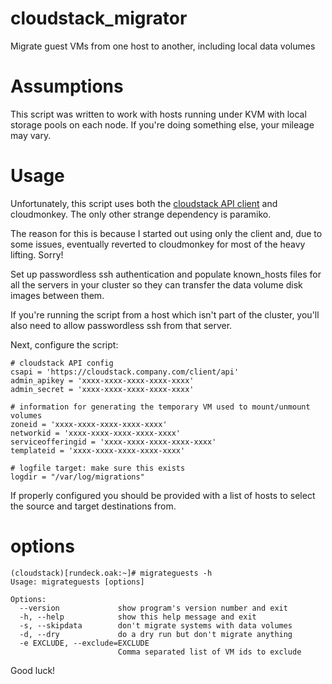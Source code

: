 # cloudstack_migrator
Migrate guest VMs from one host to another, including local data volumes

# Assumptions

This script was written to work with hosts running under KVM with local storage pools on each node. If you're doing something else, your mileage may vary.

# Usage
Unfortunately, this script uses both the [cloudstack API client](https://github.com/vast-engineering/cloudstack-python-client) and cloudmonkey. The only other strange dependency is paramiko.

The reason for this is because I started out using only the client and, due to some issues, eventually reverted to cloudmonkey for most of the heavy lifting. Sorry!

Set up passwordless ssh authentication and populate known_hosts files for all the servers in your cluster so they can transfer the data volume disk images between them.

If you're running the script from a host which isn't part of the cluster, you'll also need to allow passwordless ssh from that server.

Next, configure the script:

```
# cloudstack API config
csapi = 'https://cloudstack.company.com/client/api'
admin_apikey = 'xxxx-xxxx-xxxx-xxxx-xxxx'
admin_secret = 'xxxx-xxxx-xxxx-xxxx-xxxx'

# information for generating the temporary VM used to mount/unmount volumes
zoneid = 'xxxx-xxxx-xxxx-xxxx-xxxx'
networkid = 'xxxx-xxxx-xxxx-xxxx-xxxx'
serviceofferingid = 'xxxx-xxxx-xxxx-xxxx-xxxx'
templateid = 'xxxx-xxxx-xxxx-xxxx-xxxx'

# logfile target: make sure this exists
logdir = "/var/log/migrations"
```

If properly configured you should be provided with a list of hosts to select the source and target destinations from.

# options

```
(cloudstack)[rundeck.oak:~]# migrateguests -h
Usage: migrateguests [options]

Options:
  --version             show program's version number and exit
  -h, --help            show this help message and exit
  -s, --skipdata        don't migrate systems with data volumes
  -d, --dry             do a dry run but don't migrate anything
  -e EXCLUDE, --exclude=EXCLUDE
                        Comma separated list of VM ids to exclude
```

Good luck!
